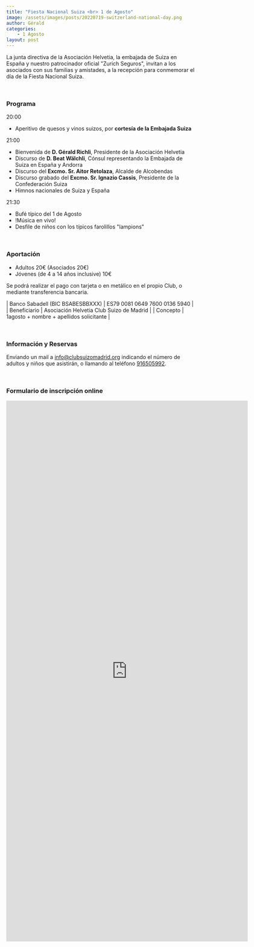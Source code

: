 ```yaml
---
title: "Fiesta Nacional Suiza <br> 1 de Agosto"
image: /assets/images/posts/20220719-switzerland-national-day.png
author: Gérald
categories:
    - 1 Agosto
layout: post
---
```

  
    
La junta directiva de la Asociación Helvetia, la embajada de Suiza en España y nuestro patrocinador oficial "Zurich Seguros", invitan a los asociados con sus familias y amistades, a la recepción para conmemorar el día de la Fiesta Nacional Suiza.
  
     
<br>                

### Programa
                
20:00
* Aperitivo de quesos y vinos suizos, por **cortesía de la Embajada Suiza**<br>  

21:00
* Bienvenida de **D. Gérald Richli**, Presidente de la Asociación Helvetia
* Discurso de **D. Beat Wälchli**, Cónsul representando la Embajada de Suiza en España y Andorra
* Discurso del **Excmo. Sr. Aitor Retolaza**, Alcalde de Alcobendas
* Discurso grabado del **Excmo. Sr. Ignazio Cassis**, Presidente de la Confederación Suiza
* Himnos nacionales de Suiza y España  
  
21:30
* Bufé típico del 1 de Agosto
* !Música en vivo!
* Desfile de niños con los típicos farolillos "lampions"

<br>

### Aportación  
  
* Adultos 20€ (Asociados 20€)
* Jóvenes (de 4 a 14 años inclusive) 10€

Se podrá realizar el pago con tarjeta o en metálico en el propio Club, o mediante transferencia bancaria.

     
   | Banco Sabadell (BIC BSABESBBXXX) | ES79 0081 0649 7600 0136 5940 |
   | Beneficiario | Asociación Helvetia Club Suizo de Madrid |
   | Concepto | 1agosto + nombre + apellidos solicitante |


<br>
   
### Información y Reservas  
   
Enviando un mail a [info@clubsuizomadrid.org](mailto:info@clubsuizomadrid.org) indicando el número de adultos y niños que asistirán, o llamando al teléfono [916505992](tlf:916505992).  
    
<br>  
   
### Formulario de inscripción online  
  
  
<iframe src="https://docs.google.com/forms/d/e/1FAIpQLSdjExIqDO1vEDPzqcJIekzNSeDAnNTU88mgEnlMAbinNR4Syg/viewform?embedded=true" width="640" height="1432" frameborder="0" marginheight="0" marginwidth="0">Cargando…</iframe>   
  
